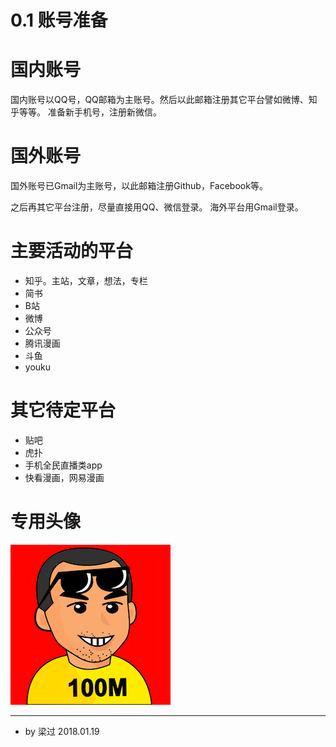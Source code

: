 0.1 账号准备
===

# 国内账号

国内账号以QQ号，QQ邮箱为主账号。然后以此邮箱注册其它平台譬如微博、知乎等等。
准备新手机号，注册新微信。

# 国外账号

国外账号已Gmail为主账号，以此邮箱注册Github，Facebook等。


之后再其它平台注册，尽量直接用QQ、微信登录。
海外平台用Gmail登录。


# 主要活动的平台

- 知乎。主站，文章，想法，专栏
- 简书
- B站
- 微博
- 公众号
- 腾讯漫画
- 斗鱼
- youku


# 其它待定平台

- 贴吧
- 虎扑
- 手机全民直播类app
- 快看漫画，网易漫画



# 专用头像


![LiangGuoAvatar256 2](Images/LiangGuoAvatar256%202.png)


---

- by 梁过 2018.01.19

